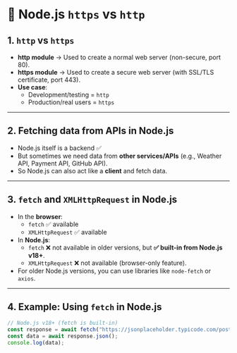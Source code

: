 # 📒 Node.js `https` vs `http`

## 1. `http` vs `https`

- **http module** → Used to create a normal web server (non-secure, port 80).
- **https module** → Used to create a secure web server (with SSL/TLS certificate, port 443).
- **Use case**:
  - Development/testing = `http`
  - Production/real users = `https`

---

## 2. Fetching data from APIs in Node.js

- Node.js itself is a backend ✅
- But sometimes we need data from **other services/APIs** (e.g., Weather API, Payment API, GitHub API).
- So Node.js can also act like a **client** and fetch data.

---

## 3. `fetch` and `XMLHttpRequest` in Node.js

- In the **browser**:
  - `fetch` ✅ available
  - `XMLHttpRequest` ✅ available
- In **Node.js**:
  - `fetch` ❌ not available in older versions, but **✅ built-in from Node.js v18+**.
  - `XMLHttpRequest` ❌ not available (browser-only feature).
- For older Node.js versions, you can use libraries like `node-fetch` or `axios`.

---

## 4. Example: Using `fetch` in Node.js

```js
// Node.js v18+ (fetch is built-in)
const response = await fetch("https://jsonplaceholder.typicode.com/posts/1");
const data = await response.json();
console.log(data);
```
